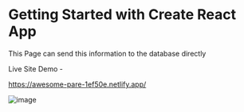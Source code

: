 # Getting Started with Create React App

This Page can send this information to the database directly 


Live Site Demo - 

https://awesome-pare-1ef50e.netlify.app/






![image](https://user-images.githubusercontent.com/87903581/147689051-02c3cbc6-1f9f-4282-b6e8-f25b62b5e027.png)

